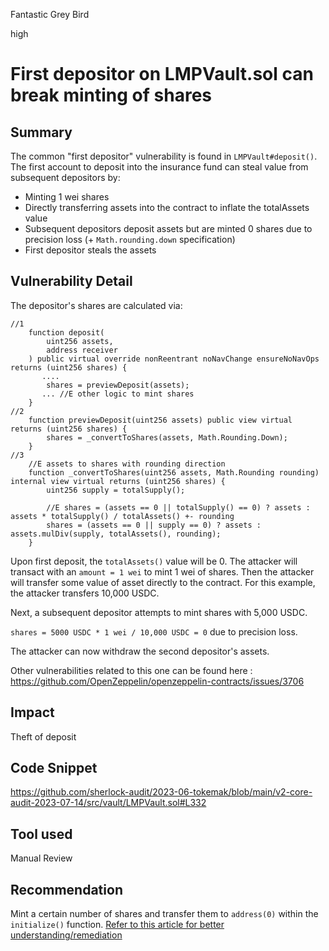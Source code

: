 Fantastic Grey Bird

high

# First depositor on LMPVault.sol can break minting of shares
## Summary
The common "first depositor" vulnerability is found in `LMPVault#deposit()`. The first account to deposit into the insurance fund can steal value from subsequent depositors by:

- Minting 1 wei shares
- Directly transferring assets into the contract to inflate the totalAssets value
- Subsequent depositors deposit assets but are minted 0 shares due to precision loss (+ `Math.rounding.down` specification)
- First depositor steals the assets

## Vulnerability Detail

The depositor's shares are calculated via:
```solidity
//1
    function deposit( 
        uint256 assets,
        address receiver
    ) public virtual override nonReentrant noNavChange ensureNoNavOps returns (uint256 shares) {
       ....
        shares = previewDeposit(assets);
       ... //E other logic to mint shares
    }
//2 
    function previewDeposit(uint256 assets) public view virtual returns (uint256 shares) {
        shares = _convertToShares(assets, Math.Rounding.Down);
    }
//3 
    //E assets to shares with rounding direction
    function _convertToShares(uint256 assets, Math.Rounding rounding) internal view virtual returns (uint256 shares) {
        uint256 supply = totalSupply();

        //E shares = (assets == 0 || totalSupply() == 0) ? assets : assets * totalSupply() / totalAssets() +- rounding
        shares = (assets == 0 || supply == 0) ? assets : assets.mulDiv(supply, totalAssets(), rounding);
    }
```

Upon first deposit, the `totalAssets()` value will be 0. The attacker will transact with an `amount = 1 wei` to mint 1 wei of shares. Then the attacker will transfer some value of asset directly to the contract. For this example, the attacker transfers 10,000 USDC.

Next, a subsequent depositor attempts to mint shares with 5,000 USDC.

`shares = 5000 USDC * 1 wei / 10,000 USDC = 0` due to precision loss.

The attacker can now withdraw the second depositor's assets.

Other vulnerabilities related to this one can be found here : https://github.com/OpenZeppelin/openzeppelin-contracts/issues/3706

## Impact

Theft of deposit

## Code Snippet
https://github.com/sherlock-audit/2023-06-tokemak/blob/main/v2-core-audit-2023-07-14/src/vault/LMPVault.sol#L332
## Tool used

Manual Review

## Recommendation
Mint a certain number of shares and transfer them to `address(0)` within the `initialize()` function.
[Refer to this article for better understanding/remediation](https://blog.openzeppelin.com/a-novel-defense-against-erc4626-inflation-attacks) 